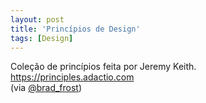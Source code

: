 ```yaml
---
layout: post
title: 'Princípios de Design'
tags: [Design]
---
```


Coleção de princípios feita por Jeremy Keith.<br>
<https://principles.adactio.com><br>
(via [@brad_frost](https://twitter.com/brad_frost/status/793486656888197121))
